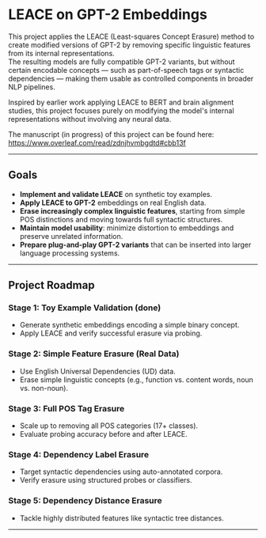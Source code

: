 # LEACE on GPT-2 Embeddings

This project applies the LEACE (Least-squares Concept Erasure) method to create modified versions of GPT-2 by removing specific linguistic features from its internal representations.  
The resulting models are fully compatible GPT-2 variants, but without certain encodable concepts — such as part-of-speech tags or syntactic dependencies — making them usable as controlled components in broader NLP pipelines.

Inspired by earlier work applying LEACE to BERT and brain alignment studies, this project focuses purely on modifying the model's internal representations without involving any neural data.

The manuscript (in progress) of this project can be found here: https://www.overleaf.com/read/zdnjhvmbgdtd#cbb13f 

---

## Goals

- **Implement and validate LEACE** on synthetic toy examples.
- **Apply LEACE to GPT-2** embeddings on real English data.
- **Erase increasingly complex linguistic features**, starting from simple POS distinctions and moving towards full syntactic structures.
- **Maintain model usability**: minimize distortion to embeddings and preserve unrelated information.
- **Prepare plug-and-play GPT-2 variants** that can be inserted into larger language processing systems.

---

## Project Roadmap

### Stage 1: Toy Example Validation (done)
- Generate synthetic embeddings encoding a simple binary concept.
- Apply LEACE and verify successful erasure via probing.

### Stage 2: Simple Feature Erasure (Real Data)
- Use English Universal Dependencies (UD) data.
- Erase simple linguistic concepts (e.g., function vs. content words, noun vs. non-noun).

### Stage 3: Full POS Tag Erasure
- Scale up to removing all POS categories (17+ classes).
- Evaluate probing accuracy before and after LEACE.

### Stage 4: Dependency Label Erasure
- Target syntactic dependencies using auto-annotated corpora.
- Verify erasure using structured probes or classifiers.

### Stage 5: Dependency Distance Erasure
- Tackle highly distributed features like syntactic tree distances.

---

